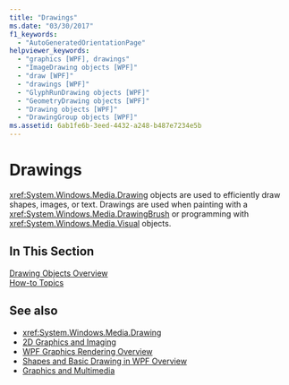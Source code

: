 ```yaml
---
title: "Drawings"
ms.date: "03/30/2017"
f1_keywords: 
  - "AutoGeneratedOrientationPage"
helpviewer_keywords: 
  - "graphics [WPF], drawings"
  - "ImageDrawing objects [WPF]"
  - "draw [WPF]"
  - "drawings [WPF]"
  - "GlyphRunDrawing objects [WPF]"
  - "GeometryDrawing objects [WPF]"
  - "Drawing objects [WPF]"
  - "DrawingGroup objects [WPF]"
ms.assetid: 6ab1fe6b-3eed-4432-a248-b487e7234e5b
---
```

# Drawings
<xref:System.Windows.Media.Drawing> objects are used to efficiently draw shapes, images, or text. Drawings are used when painting with a <xref:System.Windows.Media.DrawingBrush> or programming with <xref:System.Windows.Media.Visual> objects.  
  
## In This Section  
 [Drawing Objects Overview](../../../../docs/framework/wpf/graphics-multimedia/drawing-objects-overview.md)  
  [How-to Topics](../../../../docs/framework/wpf/graphics-multimedia/drawings-how-to-topics.md)  
  
## See also
- <xref:System.Windows.Media.Drawing>
- [2D Graphics and Imaging](../../../../docs/framework/wpf/advanced/optimizing-performance-2d-graphics-and-imaging.md)
- [WPF Graphics Rendering Overview](../../../../docs/framework/wpf/graphics-multimedia/wpf-graphics-rendering-overview.md)
- [Shapes and Basic Drawing in WPF Overview](../../../../docs/framework/wpf/graphics-multimedia/shapes-and-basic-drawing-in-wpf-overview.md)
- [Graphics and Multimedia](../../../../docs/framework/wpf/graphics-multimedia/index.md)
